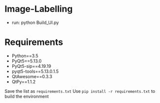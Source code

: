 # Image-Labelling
 
+ run: python Build_UI.py

# Requirements
+ Python==3.5
+ PyQt5==5.13.0
+ PyQt5-sip==4.19.19
+ pyqt5-tools==5.13.0.1.5
+ QtAwesome==0.3.3
+ QtPy==1.1.2

Save the list as `requirements.txt`
Use `pip install -r requirements.txt` to build the environment
